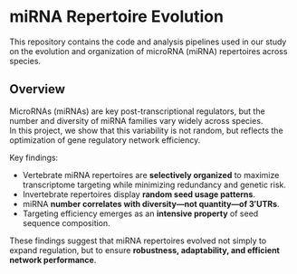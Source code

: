 # miRNA Repertoire Evolution  

This repository contains the code and analysis pipelines used in our study on the evolution and organization of microRNA (miRNA) repertoires across species.  

## Overview  

MicroRNAs (miRNAs) are key post-transcriptional regulators, but the number and diversity of miRNA families vary widely across species.  
In this project, we show that this variability is not random, but reflects the optimization of gene regulatory network efficiency.  

Key findings:  
- Vertebrate miRNA repertoires are **selectively organized** to maximize transcriptome targeting while minimizing redundancy and genetic risk.  
- Invertebrate repertoires display **random seed usage patterns**.  
- miRNA **number correlates with diversity—not quantity—of 3′UTRs**.  
- Targeting efficiency emerges as an **intensive property** of seed sequence composition.  

These findings suggest that miRNA repertoires evolved not simply to expand regulation, but to ensure **robustness, adaptability, and efficient network performance**. 
